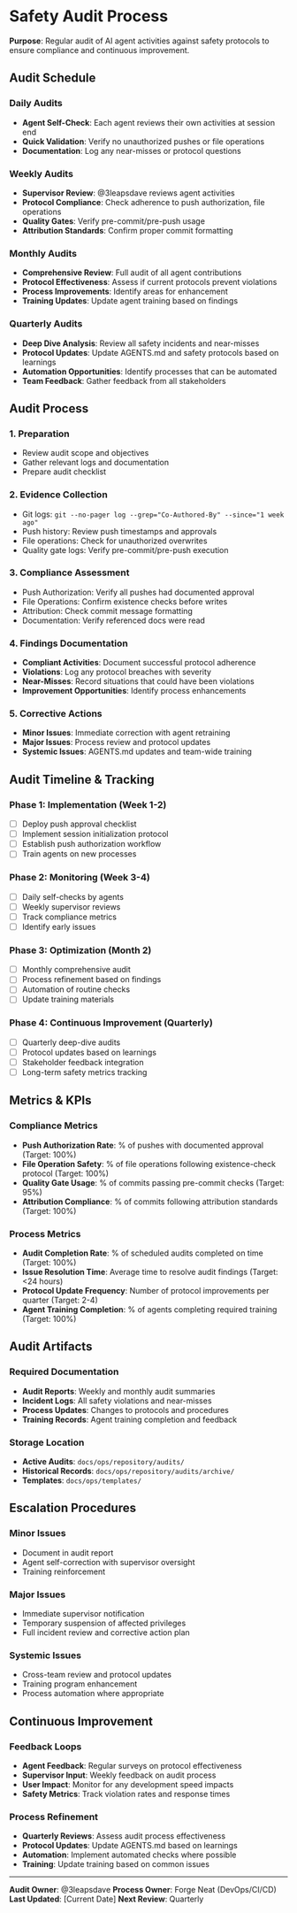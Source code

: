 # Safety Audit Process

**Purpose**: Regular audit of AI agent activities against safety protocols to ensure compliance and continuous improvement.

## Audit Schedule

### Daily Audits

- **Agent Self-Check**: Each agent reviews their own activities at session end
- **Quick Validation**: Verify no unauthorized pushes or file operations
- **Documentation**: Log any near-misses or protocol questions

### Weekly Audits

- **Supervisor Review**: @3leapsdave reviews agent activities
- **Protocol Compliance**: Check adherence to push authorization, file operations
- **Quality Gates**: Verify pre-commit/pre-push usage
- **Attribution Standards**: Confirm proper commit formatting

### Monthly Audits

- **Comprehensive Review**: Full audit of all agent contributions
- **Protocol Effectiveness**: Assess if current protocols prevent violations
- **Process Improvements**: Identify areas for enhancement
- **Training Updates**: Update agent training based on findings

### Quarterly Audits

- **Deep Dive Analysis**: Review all safety incidents and near-misses
- **Protocol Updates**: Update AGENTS.md and safety protocols based on learnings
- **Automation Opportunities**: Identify processes that can be automated
- **Team Feedback**: Gather feedback from all stakeholders

## Audit Process

### 1. Preparation

- Review audit scope and objectives
- Gather relevant logs and documentation
- Prepare audit checklist

### 2. Evidence Collection

- Git logs: `git --no-pager log --grep="Co-Authored-By" --since="1 week ago"`
- Push history: Review push timestamps and approvals
- File operations: Check for unauthorized overwrites
- Quality gate logs: Verify pre-commit/pre-push execution

### 3. Compliance Assessment

- Push Authorization: Verify all pushes had documented approval
- File Operations: Confirm existence checks before writes
- Attribution: Check commit message formatting
- Documentation: Verify referenced docs were read

### 4. Findings Documentation

- **Compliant Activities**: Document successful protocol adherence
- **Violations**: Log any protocol breaches with severity
- **Near-Misses**: Record situations that could have been violations
- **Improvement Opportunities**: Identify process enhancements

### 5. Corrective Actions

- **Minor Issues**: Immediate correction with agent retraining
- **Major Issues**: Process review and protocol updates
- **Systemic Issues**: AGENTS.md updates and team-wide training

## Audit Timeline & Tracking

### Phase 1: Implementation (Week 1-2)

- [ ] Deploy push approval checklist
- [ ] Implement session initialization protocol
- [ ] Establish push authorization workflow
- [ ] Train agents on new processes

### Phase 2: Monitoring (Week 3-4)

- [ ] Daily self-checks by agents
- [ ] Weekly supervisor reviews
- [ ] Track compliance metrics
- [ ] Identify early issues

### Phase 3: Optimization (Month 2)

- [ ] Monthly comprehensive audit
- [ ] Process refinement based on findings
- [ ] Automation of routine checks
- [ ] Update training materials

### Phase 4: Continuous Improvement (Quarterly)

- [ ] Quarterly deep-dive audits
- [ ] Protocol updates based on learnings
- [ ] Stakeholder feedback integration
- [ ] Long-term safety metrics tracking

## Metrics & KPIs

### Compliance Metrics

- **Push Authorization Rate**: % of pushes with documented approval (Target: 100%)
- **File Operation Safety**: % of file operations following existence-check protocol (Target: 100%)
- **Quality Gate Usage**: % of commits passing pre-commit checks (Target: 95%)
- **Attribution Compliance**: % of commits following attribution standards (Target: 100%)

### Process Metrics

- **Audit Completion Rate**: % of scheduled audits completed on time (Target: 100%)
- **Issue Resolution Time**: Average time to resolve audit findings (Target: <24 hours)
- **Protocol Update Frequency**: Number of protocol improvements per quarter (Target: 2-4)
- **Agent Training Completion**: % of agents completing required training (Target: 100%)

## Audit Artifacts

### Required Documentation

- **Audit Reports**: Weekly and monthly audit summaries
- **Incident Logs**: All safety violations and near-misses
- **Process Updates**: Changes to protocols and procedures
- **Training Records**: Agent training completion and feedback

### Storage Location

- **Active Audits**: `docs/ops/repository/audits/`
- **Historical Records**: `docs/ops/repository/audits/archive/`
- **Templates**: `docs/ops/templates/`

## Escalation Procedures

### Minor Issues

- Document in audit report
- Agent self-correction with supervisor oversight
- Training reinforcement

### Major Issues

- Immediate supervisor notification
- Temporary suspension of affected privileges
- Full incident review and corrective action plan

### Systemic Issues

- Cross-team review and protocol updates
- Training program enhancement
- Process automation where appropriate

## Continuous Improvement

### Feedback Loops

- **Agent Feedback**: Regular surveys on protocol effectiveness
- **Supervisor Input**: Weekly feedback on audit process
- **User Impact**: Monitor for any development speed impacts
- **Safety Metrics**: Track violation rates and response times

### Process Refinement

- **Quarterly Reviews**: Assess audit process effectiveness
- **Protocol Updates**: Update AGENTS.md based on learnings
- **Automation**: Implement automated checks where possible
- **Training**: Update training based on common issues

---

**Audit Owner**: @3leapsdave
**Process Owner**: Forge Neat (DevOps/CI/CD)
**Last Updated**: [Current Date]
**Next Review**: Quarterly
